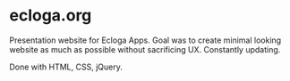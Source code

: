 # ecloga.org

Presentation website for Ecloga Apps. Goal was to create minimal looking website as much as possible without sacrificing UX. Constantly updating.

Done with HTML, CSS, jQuery.
